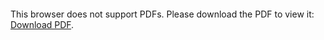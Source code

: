 

<object data="./RMD_presentation_with_MPIDR_colors.pdf" type="application/pdf" width="700px" height="700px">
    <embed src="./RMD_presentation_with_MPIDR_colors.pdf">
        <p>This browser does not support PDFs. Please download the PDF to view it: <a href="./RMD_presentation_with_MPIDR_colors.pdf">Download PDF</a>.</p>
    </embed>
</object>

